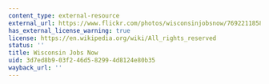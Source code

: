 ```yaml
---
content_type: external-resource
external_url: https://www.flickr.com/photos/wisconsinjobsnow/7692211858/
has_external_license_warning: true
license: https://en.wikipedia.org/wiki/All_rights_reserved
status: ''
title: Wisconsin Jobs Now
uid: 3d7ed8b9-03f2-46d5-8299-4d8124e80b35
wayback_url: ''
---
```

